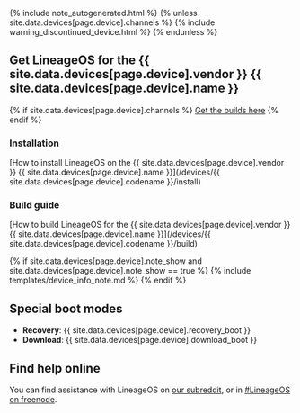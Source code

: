 {% include note_autogenerated.html %}
{% unless site.data.devices[page.device].channels %}
{% include warning_discontinued_device.html %}
{% endunless %}

## Get LineageOS for the {{ site.data.devices[page.device].vendor }} {{ site.data.devices[page.device].name }}
{% if site.data.devices[page.device].channels %}
[Get the builds here](https://download.lineageos.org/{{site.data.devices[page.device].codename}})
{% endif %}

### Installation
[How to install LineageOS on the {{ site.data.devices[page.device].vendor }} {{ site.data.devices[page.device].name }}](/devices/{{ site.data.devices[page.device].codename }}/install)

### Build guide
[How to build LineageOS for the {{ site.data.devices[page.device].vendor }} {{ site.data.devices[page.device].name }}](/devices/{{ site.data.devices[page.device].codename }}/build)

{% if site.data.devices[page.device].note_show and site.data.devices[page.device].note_show == true %}
{% include templates/device_info_note.md %}
{% endif %}

## Special boot modes

* **Recovery**: {{ site.data.devices[page.device].recovery_boot }}
* **Download**: {{ site.data.devices[page.device].download_boot }}

## Find help online

You can find assistance with LineageOS on [our subreddit](https://reddit.com/r/LineageOS), or in [#LineageOS on freenode](https://webchat.freenode.net/?channels=LineageOS).
